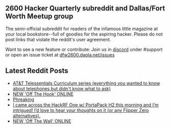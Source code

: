 ## 2600 Hacker Quarterly subreddit and Dallas/Fort Worth Meetup group
The semi-official subreddit for readers of the infamous little magazine at your local bookstore--full of goodies for the aspiring hacker. Please do not post links that violate the reddit's user agreement.

Want to see a new feature or contribute: 
Join us in [discord](https://dfw2600.dapla.net/chat) under #support or open an issue ticket at [dfw2600.dapla.net/issues](https://dfw2600.dapla.net/issues)

## Latest Reddit Posts
<!-- BLOG-POST-LIST:START -->
- [AT&T Telessentials Curriculum series (everything you wanted to know about telephones but didn't know what to ask)](https://www.reddit.com/r/2600/comments/199jkon/att_telessentials_curriculum_series_everything/)
- [NEW 'Off The Hook' ONLINE](https://2600.com/hook/17-01-2024)
- [Phreaking](https://www.reddit.com/r/2600/comments/199c284/phreaking/)
- [I came across the HackRF One w/ PortaPack H2 this morning and I’m intrigued! I’d love to hear your thoughts on it (or any Flipper Zero alternatives).](https://www.reddit.com/r/2600/comments/198zf5c/i_came_across_the_hackrf_one_w_portapack_h2_this/)
- [NEW 'Off The Wall' ONLINE](https://2600.com/wall/16-01-2024)
<!-- BLOG-POST-LIST:END -->
